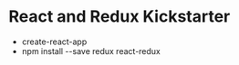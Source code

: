 # React and Redux Kickstarter

* create-react-app <app-name>
* npm install --save redux react-redux
